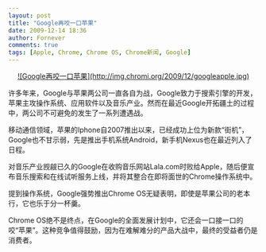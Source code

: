 ```yaml
---
layout: post
title: "Google再咬一口苹果"
date: 2009-12-14 18:36
author: Fornever
comments: true
tags: [Apple, Chrome, Chrome OS, Chrome新闻, Google]
---
```

<p style="text-align: center"><a rel="attachment wp-att-2523" href="http://www.chromi.org/archives/2524/googleapple">![Google再咬一口苹果](http://img.chromi.org/2009/12/googleapple.jpg)</a>



许多年来，Google与苹果两公司一直各自为战，Google致力于搜索引擎的开发，苹果主攻操作系统、应用软件以及音乐产业。然而在最近Google开拓疆土的过程中，两公司不可避免的发生了一系列遭遇战。



移动通信领域，苹果的Iphone自2007推出以来，已经成功上位为新款“街机”，Google也不甘示弱，先是推出手机系统Android，新手机Nexus也在最近列入了日程。



对音乐产业觊觎已久的Google在收购音乐网站Lala.com时败给Apple，随后便宣布音乐搜索和在线试听服务上线，并将其整合在即将面世的Chrome操作系统中。



提到操作系统，Google强势推出Chrome OS无疑表明，即使是苹果公司的老本行，它也乐于分一杯羹。



Chrome OS绝不是终点，在Google的全面发展计划中，它还会一口接一口的咬“苹果”。这种竞争值得鼓励，因为在难解难分的产品大战中，最终的受益者仍是消费者。


